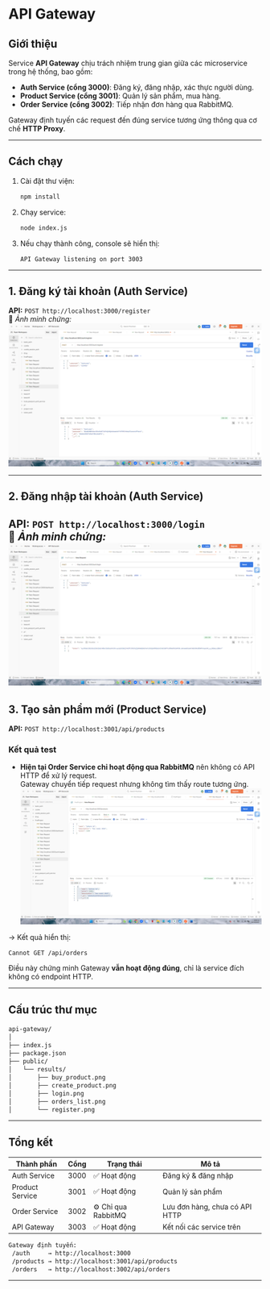 # API Gateway

## Giới thiệu
Service **API Gateway** chịu trách nhiệm trung gian giữa các microservice trong hệ thống, bao gồm:
- **Auth Service (cổng 3000)**: Đăng ký, đăng nhập, xác thực người dùng.
- **Product Service (cổng 3001)**: Quản lý sản phẩm, mua hàng.
- **Order Service (cổng 3002)**: Tiếp nhận đơn hàng qua RabbitMQ.

Gateway định tuyến các request đến đúng service tương ứng thông qua cơ chế **HTTP Proxy**.

---

## Cách chạy

1. Cài đặt thư viện:
   ```bash
   npm install
   ```

2. Chạy service:
   ```bash
   node index.js
   ```

3. Nếu chạy thành công, console sẽ hiển thị:
   ```
   API Gateway listening on port 3003
   ```

---

## 1. Đăng ký tài khoản (Auth Service)
**API:** `POST http://localhost:3000/register`  
📸 *Ảnh minh chứng:*  
![Register Test](public/results/register.png)

---

## 2️. Đăng nhập tài khoản (Auth Service)
**API:** `POST http://localhost:3000/login`  
📸 *Ảnh minh chứng:*  
![Login Test](public/results/login.png)
---

## 3️. Tạo sản phẩm mới (Product Service)
**API:** `POST http://localhost:3001/api/products`  

### Kết quả test
- **Hiện tại Order Service chỉ hoạt động qua RabbitMQ** nên không có API HTTP để xử lý request.  
  Gateway chuyển tiếp request nhưng không tìm thấy route tương ứng.  
  ![Orders Route Not Found](public/results/create_product.png)

→ Kết quả hiển thị:  
```
Cannot GET /api/orders
```
Điều này chứng minh Gateway **vẫn hoạt động đúng**, chỉ là service đích không có endpoint HTTP.

---

## Cấu trúc thư mục
```
api-gateway/
│
├── index.js
├── package.json
├── public/
│   └── results/
│       ├── buy_product.png
│       ├── create_product.png
│       ├── login.png
│       ├── orders_list.png
│       └── register.png
```

---

## Tổng kết
| Thành phần | Cổng | Trạng thái | Mô tả |
|-------------|------|-------------|--------|
| Auth Service | 3000 | ✅ Hoạt động | Đăng ký & đăng nhập |
| Product Service | 3001 | ✅ Hoạt động | Quản lý sản phẩm |
| Order Service | 3002 | ⚙️ Chỉ qua RabbitMQ | Lưu đơn hàng, chưa có API HTTP |
| API Gateway | 3003 | ✅ Hoạt động | Kết nối các service trên |

```
Gateway định tuyến:
 /auth     → http://localhost:3000
 /products → http://localhost:3001/api/products
 /orders   → http://localhost:3002/api/orders
```
---

